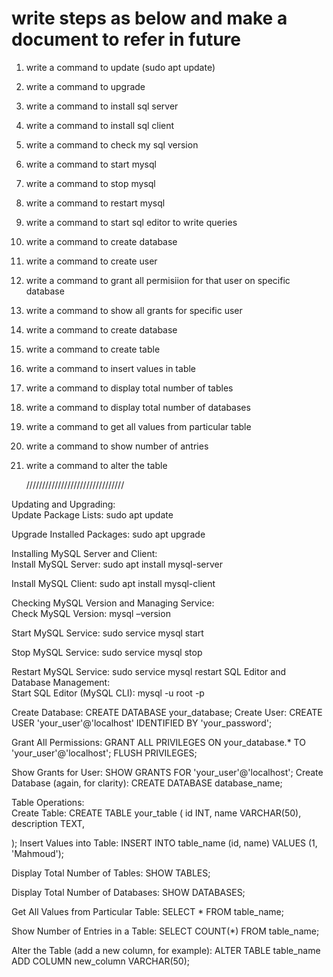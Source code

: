 # write steps as below and make a document to refer in future
1. write a command to update (sudo apt update)
2. write a command to upgrade
3. write a command to install sql server
4. write a command to  install sql client
5. write a command to check my sql version
6. write a command to start mysql
7. write a command to stop mysql
8. write a command to restart mysql
9. write a command to start sql editor to write queries
10. write a command to create database
11. write a command to create user
12. write a command to grant all permisiion for that user on specific database
13. write a command to show all grants for specific user
14. write a command to create database
15. write a command to create table
16. write a command to insert values in table
17. write a command to display total number of tables
18. write a command to display total number of databases
19. write a command to get all values from particular table
20. write a command to show number of antries
21. write a command to alter the table


    ///////////////////////////////


 
 
 
Updating and Upgrading:  
Update Package Lists: 
sudo apt update 
 
Upgrade Installed Packages: 
sudo apt upgrade 
 
Installing MySQL Server and Client:  
Install MySQL Server: 
sudo apt install mysql-server 
 
Install MySQL Client: 
sudo apt install mysql-client 
 
Checking MySQL Version and Managing Service:  
Check MySQL Version: 
mysql –version 
 
Start MySQL Service: 
sudo service mysql start 
 
Stop MySQL Service: 
sudo service mysql stop 
 
Restart MySQL Service: 
sudo service mysql restart 
SQL Editor and Database Management:  
Start SQL Editor (MySQL CLI): 
mysql -u root -p 
 
Create Database: 
CREATE DATABASE your_database; 
Create User: 
CREATE USER 'your_user'@'localhost' IDENTIFIED BY 
'your_password'; 
 
Grant All Permissions: 
GRANT ALL PRIVILEGES ON your_database.* TO 
'your_user'@'localhost'; 
FLUSH PRIVILEGES; 
 
Show Grants for User: 
SHOW GRANTS FOR 'your_user'@'localhost'; 
Create Database (again, for clarity): 
CREATE DATABASE database_name; 
 
Table Operations:  
Create Table: 
CREATE TABLE your_table ( 
    id INT, 
    name VARCHAR(50), 
    description TEXT, 
     
); 
Insert Values into Table: 
INSERT INTO table_name (id, name) VALUES (1, 'Mahmoud'); 
 
Display Total Number of Tables: 
SHOW TABLES; 
 
Display Total Number of Databases: 
SHOW DATABASES; 
 
Get All Values from Particular Table: 
SELECT * FROM table_name; 
 
Show Number of Entries in a Table: 
SELECT COUNT(*) FROM table_name; 
 
Alter the Table (add a new column, for example): 
ALTER TABLE table_name 
ADD COLUMN new_column VARCHAR(50);

